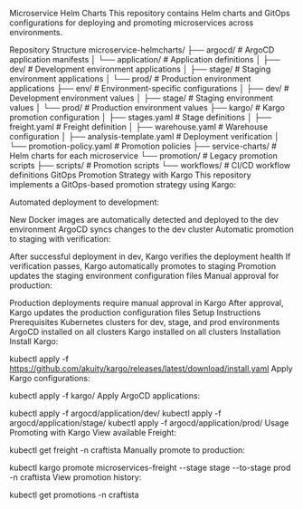 Microservice Helm Charts
This repository contains Helm charts and GitOps configurations for deploying and promoting microservices across environments.

Repository Structure
microservice-helmcharts/
├── argocd/                # ArgoCD application manifests
│   └── application/       # Application definitions
│       ├── dev/           # Development environment applications
│       ├── stage/         # Staging environment applications
│       └── prod/          # Production environment applications
├── env/                   # Environment-specific configurations
│   ├── dev/               # Development environment values
│   ├── stage/             # Staging environment values
│   └── prod/              # Production environment values
├── kargo/                 # Kargo promotion configuration
│   ├── stages.yaml        # Stage definitions
│   ├── freight.yaml       # Freight definition
│   ├── warehouse.yaml     # Warehouse configuration
│   ├── analysis-template.yaml # Deployment verification
│   └── promotion-policy.yaml  # Promotion policies
├── service-charts/        # Helm charts for each microservice
└── promotion/             # Legacy promotion scripts
    ├── scripts/           # Promotion scripts
    └── workflows/         # CI/CD workflow definitions
GitOps Promotion Strategy with Kargo
This repository implements a GitOps-based promotion strategy using Kargo:

Automated deployment to development:

New Docker images are automatically detected and deployed to the dev environment
ArgoCD syncs changes to the dev cluster
Automatic promotion to staging with verification:

After successful deployment in dev, Kargo verifies the deployment health
If verification passes, Kargo automatically promotes to staging
Promotion updates the staging environment configuration files
Manual approval for production:

Production deployments require manual approval in Kargo
After approval, Kargo updates the production configuration files
Setup Instructions
Prerequisites
Kubernetes clusters for dev, stage, and prod environments
ArgoCD installed on all clusters
Kargo installed on all clusters
Installation
Install Kargo:

kubectl apply -f https://github.com/akuity/kargo/releases/latest/download/install.yaml
Apply Kargo configurations:

kubectl apply -f kargo/
Apply ArgoCD applications:

kubectl apply -f argocd/application/dev/
kubectl apply -f argocd/application/stage/
kubectl apply -f argocd/application/prod/
Usage
Promoting with Kargo
View available Freight:

kubectl get freight -n craftista
Manually promote to production:

kubectl kargo promote microservices-freight --stage stage --to-stage prod -n craftista
View promotion history:

kubectl get promotions -n craftista
```# test